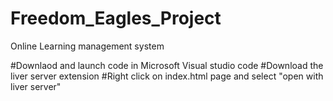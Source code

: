 # Freedom_Eagles_Project
Online Learning management system

#Downlaod and launch code in Microsoft Visual studio code
#Download the liver server extension
#Right click on index.html page and select "open with liver server"
